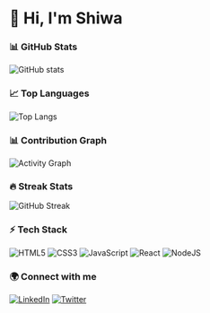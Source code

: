 # 👋 Hi, I'm Shiwa

### 📊 GitHub Stats
![GitHub stats](https://github-readme-stats.vercel.app/api?username=SHIWA6&show_icons=true&theme=radical)

### 📈 Top Languages
![Top Langs](https://github-readme-stats.vercel.app/api/top-langs/?username=SHIWA6&layout=compact&theme=radical)


### 📊 Contribution Graph
![Activity Graph](https://github-readme-activity-graph.vercel.app/graph?username=SHIWA6&theme=radical)

### 🔥 Streak Stats
![GitHub Streak](https://github-readme-streak-stats.herokuapp.com/?user=SHIWA6&theme=radical&hide_border=false)



### ⚡ Tech Stack
![HTML5](https://img.shields.io/badge/html5-%23E34F26.svg?style=for-the-badge&logo=html5&logoColor=white)
![CSS3](https://img.shields.io/badge/css3-%231572B6.svg?style=for-the-badge&logo=css3&logoColor=white)
![JavaScript](https://img.shields.io/badge/javascript-%23323330.svg?style=for-the-badge&logo=javascript&logoColor=%23F7DF1E)
![React](https://img.shields.io/badge/react-%2320232a.svg?style=for-the-badge&logo=react&logoColor=%2361DAFB)
![NodeJS](https://img.shields.io/badge/node.js-6DA55F?style=for-the-badge&logo=node.js&logoColor=white)

### 🌍 Connect with me
[![LinkedIn](https://img.shields.io/badge/LinkedIn-%230077B5.svg?style=for-the-badge&logo=linkedin&logoColor=white)](https://linkedin.com/in/YOUR_USERNAME)
[![Twitter](https://img.shields.io/badge/Twitter-%231DA1F2.svg?style=for-the-badge&logo=Twitter&logoColor=white)](https://twitter.com/TestCricforlife)

